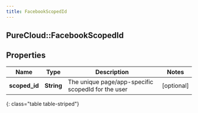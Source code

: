 ```yaml
---
title: FacebookScopedId
---
```

## PureCloud::FacebookScopedId

## Properties

|Name | Type | Description | Notes|
|------------ | ------------- | ------------- | -------------|
| **scoped_id** | **String** | The unique page/app-specific scopedId for the user | [optional] |
{: class="table table-striped"}


